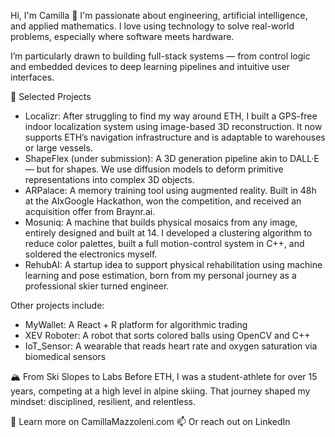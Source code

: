 Hi, I'm Camilla 👋
I'm passionate about engineering, artificial intelligence, and applied mathematics. I love using technology to solve real-world problems, especially where software meets hardware.

I’m particularly drawn to building full-stack systems — from control logic and embedded devices to deep learning pipelines and intuitive user interfaces.

🚀 Selected Projects
- Localizr:
After struggling to find my way around ETH, I built a GPS-free indoor localization system using image-based 3D reconstruction. It now supports ETH’s navigation infrastructure and is adaptable to warehouses or large vessels.
- ShapeFlex (under submission):
A 3D generation pipeline akin to DALL·E — but for shapes. We use diffusion models to deform primitive representations into complex 3D objects.
- ARPalace:
A memory training tool using augmented reality. Built in 48h at the AIxGoogle Hackathon, won the competition, and received an acquisition offer from Braynr.ai.
- Mosuniq:
A machine that builds physical mosaics from any image, entirely designed and built at 14. I developed a clustering algorithm to reduce color palettes, built a full motion-control system in C++, and soldered the electronics myself.
- RehubAI:
A startup idea to support physical rehabilitation using machine learning and pose estimation, born from my personal journey as a professional skier turned engineer.


Other projects include:

- MyWallet: A React + R platform for algorithmic trading
- XEV Roboter: A robot that sorts colored balls using OpenCV and C++
- IoT_Sensor: A wearable that reads heart rate and oxygen saturation via biomedical sensors


🏔 From Ski Slopes to Labs
Before ETH, I was a student-athlete for over 15 years, competing at a high level in alpine skiing. That journey shaped my mindset: disciplined, resilient, and relentless.

📎 Learn more on CamillaMazzoleni.com
📫 Or reach out on LinkedIn

